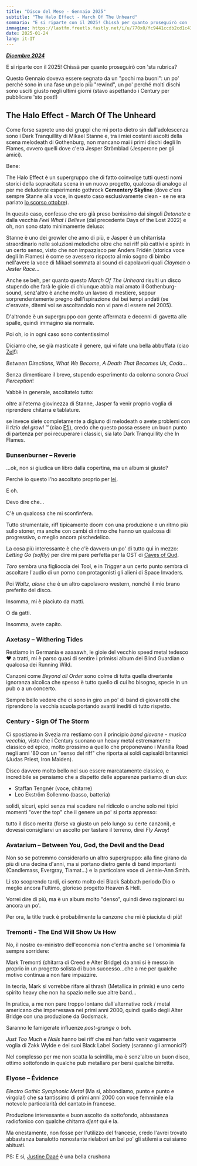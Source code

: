 ```yaml
---
title: "Disco del Mese - Gennaio 2025"
subtitle: "The Halo Effect - March Of The Unheard"
sommario: "E si riparte con il 2025! Chissà per quanto proseguirò con 'sta rubrica?"
immagine: https://lastfm.freetls.fastly.net/i/u/770x0/fc9441ccdb2cd1c431196a695803028d.jpg
date: 2025-01-24
lang: it-IT
---
```


[_**Dicembre 2024**_](/posts/ita/disco-del-mese-12-2024)

E si riparte con il 2025! Chissà per quanto proseguirò con 'sta rubrica?

Questo Gennaio doveva essere segnato da un "pochi ma buoni": un po' perché sono in una fase un pelo più "rewind", un po' perché molti dischi sono usciti giusto negli ultimi giorni (stavo aspettando i Century per pubblicare 'sto post!)

## The Halo Effect - March Of The Unheard 

Come forse saprete uno dei gruppi che mi porto dietro sin dall'adolescenza sono i Dark Tranquillity di Mikael Stanne e, tra i miei costanti ascolti della scena melodeath di Gothenburg, non mancano mai i primi dischi degli In Flames, ovvero quelli dove c'era Jesper Strömblad (Jesperone per gli amici).

Bene: 

The Halo Effect è un supergruppo che di fatto coinvolge tutti questi nomi storici della sopracitata scena in un nuovo progetto, qualcosa di analogo al per me deludente esperimento gothrock **Cementery Skyline** (dove c'era sempre Stanne alla voce, in questo caso esclusivamente clean - se ne era parlato [lo scorso ottobre](/posts/ita/disco-del-mese-10-2024)).

In questo caso, confesso che ero già preso benissimo dai singoli _Detonate_ e dalla vecchia _Feel What I Believe_ (dal precedente Days of the Lost 2022) e oh, non sono stato minimamente deluso: 

Stanne è uno dei growler che amo di più, e Jasper è un chitarrista straordinario nelle soluzioni melodiche oltre che nei riff più cattivi e spinti: in un certo senso, visto che non impazzisco per Anders Fridén (storica voce degli In Flames) è come se avessero risposto al mio sogno di bimbo nell'avere la voce di Mikael sommata al sound di capolavori quali _Clayman_ o _Jester Race_...

Anche se beh, per quanto questo _March Of The Unheard_ risulti un disco stupendo che farà le gioie di chiunque abbia mai amato il Gothenburg-sound, senz'altro è anche molto un lavoro di mestiere, seppur sorprendentemente pregno dell'ispirazione dei bei tempi andati (se c'eravate, ditemi voi se ascoltandolo non vi pare di essere nel 2005).

D'altronde è un supergruppo con gente affermata e decenni di gavetta alle spalle, quindi immagino sia normale. 

Poi oh, io in ogni caso sono contentissimo!

Diciamo che, se già masticate il genere, qui vi fate una bella abbuffata (ciao [Zel](https://livellosegreto.it/@Zel)!):

_Between Directions_, _What We Become_, _A Death That Becomes Us_, _Coda_...

Senza dimenticare il breve, stupendo esperimento da colonna sonora _Cruel Perception_!

Vabbè in generale, ascoltatelo tutto: 

oltre all'eterna giovinezza di Stanne, Jasper fa venir proprio voglia di riprendere chitarra e tablature.

se invece siete completamente a digiuno di melodeath o avete problemi con il _tizio del growl ™_ (ciao [Efi](https://livellosegreto.it/@Effimera!)), credo che questo possa essere un buon punto di partenza per poi recuperare i classici, sia lato Dark Tranquillity che In Flames.

### Bunsenburner – Reverie

...ok, non si giudica un libro dalla copertina, ma un album sì giusto?

Perché io questo l'ho ascoltato proprio per [lei](https://lastfm.freetls.fastly.net/i/u/770x0/265e783acc33138820581497bfa793e8.jpg).

E oh.

Devo dire che...

C'è un qualcosa che mi sconfinfera. 

Tutto strumentale, riff tipicamente doom con una produzione e un ritmo più sullo stoner, ma anche con cambi di ritmo che hanno un qualcosa di progressivo, o meglio ancora pischedelico.

La cosa più interessante è che c'è davvero un po' di tutto qui in mezzo: _Letting Go (softly)_ per dire mi pare perfetta per la OST di [Caves of Qud](https://www.cavesofqud.com/).

_Toro_ sembra una figlioccia dei Tool, e in _Trigger_ a un certo punto sembra di ascoltare l'audio di un porno con protagonisti gli alieni di Space Invaders.

Poi _Waltz, alone_ che è un altro capolavoro western, nonché il mio brano preferito del disco.

Insomma, mi è piaciuto da matti. 

O da gatti.

Insomma, avete capito.

### Axetasy – Withering Tides

Restiamo in Germania e aaaaawh, le gioie del vecchio speed metal tedesco ❤️ a tratti, mi è parso quasi di sentire i primissi album dei Blind Guardian o qualcosa dei Running Wild.

Canzoni come _Beyond all Order_ sono colme di tutta quella divertente ignoranza alcolica che spesso è tutto quello di cui ho bisogno, specie in un pub o a un concerto.

Sempre bello vedere che ci sono in giro un po' di band di giovanotti che riprendono la vecchia scuola portando avanti inediti di tutto rispetto.


### Century - Sign Of The Storm

Ci spostiamo in Svezia ma restiamo con il principio _band giovane - musica vecchia_, visto che i Century suonano un heavy metal estremamente classico ed epico, molto prossimo a quello che proponevano i Manilla Road negli anni '80 con un "senso del riff" che riporta ai soldi capisaldi britannici (Judas Priest, Iron Maiden).

Disco davvero molto bello nel suo essere marcatamente classico, e incredibile se pensiamo che a dispetto delle apparenze parliamo di un _duo_: 

- Staffan Tengnér (voce, chitarre)
- Leo Ekström Sollenmo (basso, batteria)

solidi, sicuri, epici senza mai scadere nel ridicolo o anche solo nei tipici momenti "over the top" che il genere un po' si porta appresso:

tutto il disco merita (forse va giusto un pelo lungo su certe canzoni), e dovessi consigliarvi un ascolto per tastare il terreno, direi _Fly Away_!

### Avatarium – Between You, God, the Devil and the Dead

Non so se potremmo considerarlo un altro supergruppo: alla fine girano da più di una decina d'anni, ma si portano dietro gente di band importanti (Candlemass, Evergray, Tiamat...) e la particolare voce di Jennie-Ann Smith.

Li sto scoprendo tardi, ci sento molto dei Black Sabbath periodo Dio o meglio ancora l'ultimo, glorioso progetto Heaven & Hell.

Vorrei dire di più, ma è un album molto "denso", quindi devo ragionarci su ancora un po'. 

Per ora, la title track è probabilmente la canzone che mi è piaciuta di più!

###  Tremonti - The End Will Show Us How

No, il nostro ex-ministro dell'economia non c'entra anche se l'omonimia fa sempre sorridere: 

Mark Tremonti (chitarra di Creed e Alter Bridge) da anni si è messo in proprio in un progetto solista di buon successo...che a me per qualche motivo continua a non fare impazzire.

In teoria, Mark si vorrebbe rifare al thrash (Metallica in primis) e uno certo spirito heavy che non ha spazio nelle sue altre band...

In pratica, a me non pare troppo lontano dall'alternative rock / metal americano che impervesava nei primi anni 2000, quindi quello degli Alter Bridge con una produzione da Godsmack.

Saranno le famigerate influenze _post-grunge_ o boh.

_Just Too Much_ e _Nails_ hanno bei riff che mi han fatto venir vagamente voglia di Zakk Wylde e dei suoi Black Label Society (saranno gli armonici?)

Nel complesso per me non scatta la scintilla, ma è senz'altro un buon disco, ottimo sottofondo in qualche pub metallaro per bersi qualche birretta.

### Elyose – Évidence

_Electro Gothic Symphonic Metal_ (Ma sì, abbondiamo, punto e punto e virgola!) che sa tantissimo di primi anni 2000 con voce femminile e la notevole particolarità del cantato in francese.

Produzione interessante e buon ascolto da sottofondo, abbastanza radiofonico con qualche chitarra _djent_ qui e la.

Ma onestamente, non fosse per l'utilizzo del francese, credo l'avrei trovato abbastanza banalotto nonostante rielabori un bel po' gli stilemi a cui siamo abituati.

PS: E sì, [Justine Daaé](https://www.elyosemusic.com/media?pgid=khgb6za4-3cf463b9-4283-4257-a5e6-143d4ebb2802) è una bella crushona